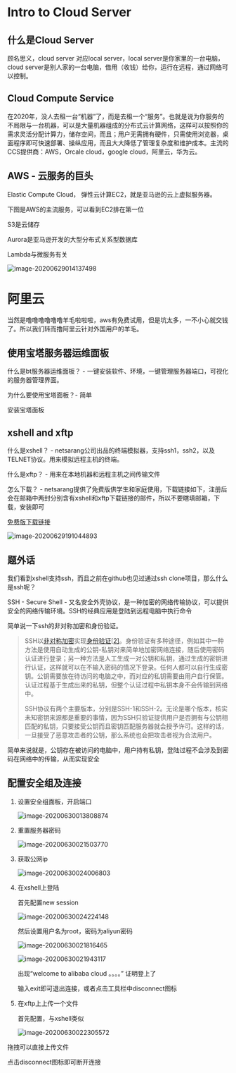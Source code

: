 # Intro to Cloud Server

## 什么是Cloud Server

顾名思义，cloud server 对应local server，local server是你家里的一台电脑，cloud server是别人家的一台电脑，借用（收钱）给你，运行在远程，通过网络可以控制。

## Cloud Compute Service

在2020年，没人去租一台“机器”了，而是去租一个“服务”。也就是说为你服务的不局限与一台机器，可以是大量机器组成的分布式云计算网络，这样可以按照你的需求灵活分配计算力，储存空间，而且；用户无需拥有硬件，只需使用浏览器，桌面程序即可快速部署、操纵应用，而且大大降低了管理复杂度和维护成本。主流的CCS提供商：AWS，Orcale cloud，google cloud，阿里云，华为云。

## AWS -  云服务的巨头

Elastic Compute Cloud， 弹性云计算EC2，就是亚马逊的云上虚拟服务器。

下图是AWS的主流服务，可以看到EC2排在第一位

S3是云储存

Aurora是亚马逊开发的大型分布式关系型数据库

Lambda与微服务有关

![image-20200629014137498](image-20200629014137498.png)

# 阿里云

当然是噜噜噜噜噜噜羊毛啦啦啦，aws有免费试用，但是坑太多，一不小心就交钱了。所以我们转而撸阿里云针对外国用户的羊毛。

## 使用宝塔服务器运维面板

什么是bt服务器运维面板？ - 一键安装软件、环境，一键管理服务器端口，可视化的服务器管理界面。

为什么要使用宝塔面板？- 简单

安装宝塔面板

## xshell and xftp

什么是xshell？ - netsarang公司出品的终端模拟器，支持ssh1，ssh2，以及TELNET协议。用来模拟远程主机的终端。

什么是xftp？ - 用来在本地机器和远程主机之间传输文件

怎么下载？ - netsarang提供了免费版供学生和家庭使用，下载链接如下，注册后会在邮箱中两封分别含有xshell和xftp下载链接的邮件，所以不要瞎填邮箱，下载，安装即可

[免费版下载链接](https://www.netsarang.com/en/free-for-home-school/)

![image-20200629191044893](image-20200629191044893.png)

## 题外话

我们看到xshell支持ssh，而且之前在github也见过通过ssh clone项目，那么什么是ssh呢？

SSH - Secure Shell - 又名安全外壳协议，是一种加密的网络传输协议，可以提供安全的网络传输环境。SSH的经典应用是登陆到远程电脑中执行命令

简单说一下ssh的非对称加密和身份验证。

> SSH以[非对称加密](https://zh.wikipedia.org/wiki/非对称加密)实现[身份验证](https://zh.wikipedia.org/wiki/身份验证)[[2\]](https://zh.wikipedia.org/wiki/Secure_Shell#cite_note-rfc4252-2)。身份验证有多种途径，例如其中一种方法是使用自动生成的公钥-私钥对来简单地加密网络连接，随后使用密码认证进行登录；另一种方法是人工生成一对公钥和私钥，通过生成的密钥进行认证，这样就可以在不输入密码的情况下登录。任何人都可以自行生成密钥。公钥需要放在待访问的电脑之中，而对应的私钥需要由用户自行保管。认证过程基于生成出来的私钥，但整个认证过程中私钥本身不会传输到网络中。
>
> SSH协议有两个主要版本，分别是SSH-1和SSH-2。无论是哪个版本，核实未知密钥来源都是重要的事情，因为SSH只验证提供用户是否拥有与公钥相匹配的私钥，只要接受公钥而且密钥匹配服务器就会授予许可。这样的话，一旦接受了恶意攻击者的公钥，那么系统也会把攻击者视为合法用户。

简单来说就是，公钥存在被访问的电脑中，用户持有私钥，登陆过程不会涉及到密码在网络中的传输，从而实现安全



## 配置安全组及连接

1. 设置安全组面板，开启端口

   ![image-20200630013808874](image-20200630013808874.png)

2. 重置服务器密码

   ![image-20200630021503770](image-20200630021503770.png)

3. 获取公网ip

   ![image-20200630024006803](image-20200630024006803.png)

4. 在xshell上登陆

   首先配置new session

   ![image-20200630024224148](image-20200630024224148.png)

   然后设置用户名为root，密码为aliyun密码

   ![image-20200630021816465](image-20200630021816465.png)

   ![image-20200630021943117](image-20200630021943117.png)

   出现“welcome to alibaba cloud 。。。。” 证明登上了

   输入exit即可退出连接，或者点击工具栏中disconnect图标

5. 在xftp上上传一个文件

   首先配置，与xshell类似

   ![image-20200630022305572](image-20200630022305572.png)

拖拽可以直接上传文件

点击disconnect图标即可断开连接
